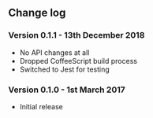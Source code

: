 ## Change log


### Version 0.1.1 - 13th December 2018

 * No API changes at all
 * Dropped CoffeeScript build process
 * Switched to Jest for testing


### Version 0.1.0 - 1st March 2017

 * Initial release
